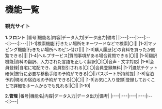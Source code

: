 # 機能一覧
### 観光サイト
 **1.フロント**
|番号|機能名|内容|データ入力|データ出力|備考|
|:---|:---|:---|:---:|:---:|:---|
|1-1|検索機能|行きたい場所をキーワードなどで検索|〇|||
|1-2|マッピング機能|行きたい場所へのピン付け||||
|1-3|購入履歴|どの資料を買ったか閲覧できる||||
|1-4|ヘルプサービス|質問事項がある場合質問できる|〇|||
|1-5|翻訳機能|資料の翻訳、入力された言語を正しく翻訳|〇|〇|音声・文字対応|
|1-6|会員登録|自宅に宅配でき、会員割引される|〇|〇|会員登録無料|
|1-7|渡航チケット確保|旅行に必要な移動手段の予約ができる|〇||パスポート所持前提|
|1-8|宿泊予約|現地の宿泊地の予約ができる|〇|〇||
|1-9|お気に入り登録|登録しておくことで詳細をホームからでも見れる||〇||
|1-10|

 **2.管理**
|番号|機能名|内容|データ入力|データ出力|備考|
|:---|:---|:---|:---:|:---:|:---|
